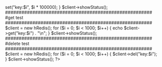 <?
#
require_once 'hredis/hredis.php';

######################################################
#insert test
######################################################
$client = new hRedis();
for ($i = 0; $i < 1000; $i++) {
    $client->set("key:$i", $i * 100000);
}
$client->showStatus();

######################################################
#get test
######################################################
$client = new hRedis();
for ($i = 0; $i < 1000; $i++) {
    echo $client->get("key:$i") . "\n";
}
$client->showStatus();

######################################################
#delete test
######################################################
$client = new hRedis();
for ($i = 0; $i < 1000; $i++) {
    $client->del("key:$i");
}
$client->showStatus();

?>
